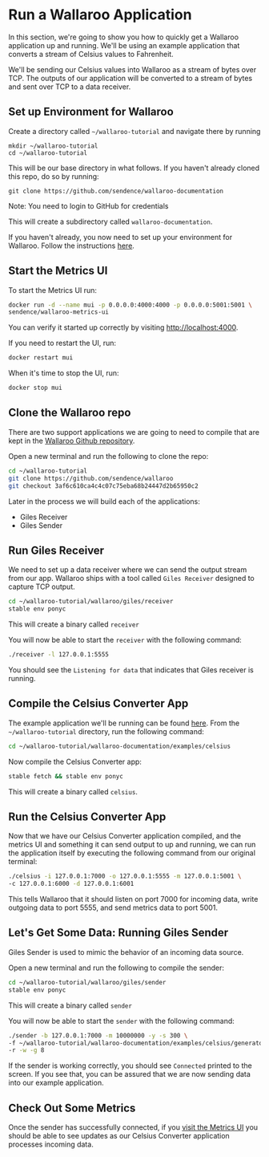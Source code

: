 # Run a Wallaroo Application

In this section, we're going to show you how to quickly get a Wallaroo application up and running. We'll be using an example application that converts a stream of Celsius values to Fahrenheit.

We'll be sending our Celsius values into Wallaroo as a stream of bytes over TCP. The outputs of our application will be converted to a stream of bytes and sent over TCP to a data receiver.

## Set up Environment for Wallaroo

Create a directory called `~/wallaroo-tutorial` and navigate there by running

```
mkdir ~/wallaroo-tutorial
cd ~/wallaroo-tutorial
```

This will be our base directory in what follows. If you haven't already
cloned this repo, do so by running:

```
git clone https://github.com/sendence/wallaroo-documentation
```

Note: You need to login to GitHub for credentials

This will create a subdirectory called `wallaroo-documentation`.

If you haven't already, you now need to set up your environment for Wallaroo. Follow the instructions [here](setup.md).

## Start the Metrics UI

To start the Metrics UI run:

```bash
docker run -d --name mui -p 0.0.0.0:4000:4000 -p 0.0.0.0:5001:5001 \ 
sendence/wallaroo-metrics-ui
```

You can verify it started up correctly by visiting [http://localhost:4000](http://localhost:4000). 

If you need to restart the UI, run:

```bash
docker restart mui
```

When it's time to stop the UI, run:

```bash
docker stop mui
```

## Clone the Wallaroo repo

There are two support applications we are going to need to compile that are kept in the [Wallaroo Github repository](https://github.com/sendence/wallaroo).

Open a new terminal and run the following to clone the repo:

```bash
cd ~/wallaroo-tutorial
git clone https://github.com/sendence/wallaroo
git checkout 3af6c610ca4c4c07c75eba68b24447d2b65950c2
```

Later in the process we will build each of the applications:

- Giles Receiver
- Giles Sender

## Run Giles Receiver

We need to set up a data receiver where we can send the output stream from our app. Wallaroo ships with a tool called `Giles Receiver` designed to capture TCP output.

```bash
cd ~/wallaroo-tutorial/wallaroo/giles/receiver
stable env ponyc
```

This will create a binary called `receiver`

You will now be able to start the `receiver` with the following command:

```bash
./receiver -l 127.0.0.1:5555
```

You should see the `Listening for data` that indicates that Giles receiver is running.

## Compile the Celsius Converter App

The example application we'll be running can be found [here](https://github.com/Sendence/wallaroo-documentation/blob/master/examples/celsius/celsius.pony). From the `~/wallaroo-tutorial` directory, run the following command:

```bash
cd ~/wallaroo-tutorial/wallaroo-documentation/examples/celsius
```

Now compile the Celsius Converter app:

```bash
stable fetch && stable env ponyc
```

This will create a binary called `celsius`.

## Run the Celsius Converter App

Now that we have our Celsius Converter application compiled, and the metrics UI and something it can send output to up and running, we can run the application itself by executing the following command from our original terminal:

```bash
./celsius -i 127.0.0.1:7000 -o 127.0.0.1:5555 -m 127.0.0.1:5001 \
-c 127.0.0.1:6000 -d 127.0.0.1:6001
```

This tells Wallaroo that it should listen on port 7000 for incoming data, write outgoing data to port 5555, and send metrics data to port 5001.

## Let's Get Some Data: Running Giles Sender

Giles Sender is used to mimic the behavior of an incoming data source.

Open a new terminal and run the following to compile the sender:

```bash
cd ~/wallaroo-tutorial/wallaroo/giles/sender
stable env ponyc
```

This will create a binary called `sender`

You will now be able to start the `sender` with the following command:

```bash
./sender -b 127.0.0.1:7000 -m 10000000 -y -s 300 \
-f ~/wallaroo-tutorial/wallaroo-documentation/examples/celsius/generator/celsius.msg \
-r -w -g 8
```

If the sender is working correctly, you should see `Connected` printed to the screen. If you see that, you can be assured that we are now sending data into our example application.

## Check Out Some Metrics

Once the sender has successfully connected, if you [visit the Metrics UI](http://localhost:4000) you should be able to see updates as our Celsius Converter application processes incoming data.

